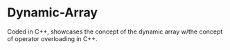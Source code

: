 # Dynamic-Array
Coded in C++, showcases the concept of the dynamic array w/the concept of operator overloading in C++.
